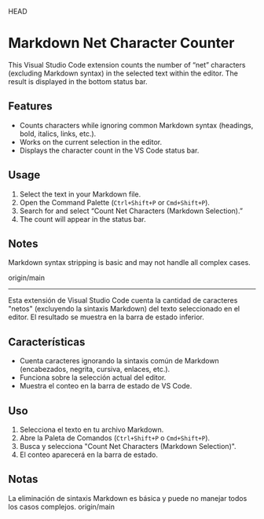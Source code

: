 HEAD
# Markdown Net Character Counter

This Visual Studio Code extension counts the number of “net” characters (excluding Markdown syntax) in the selected text within the editor. The result is displayed in the bottom status bar.

## Features

- Counts characters while ignoring common Markdown syntax (headings, bold, italics, links, etc.).
- Works on the current selection in the editor.
- Displays the character count in the VS Code status bar.

## Usage

1. Select the text in your Markdown file.
2. Open the Command Palette (`Ctrl+Shift+P` or `Cmd+Shift+P`).
3. Search for and select “Count Net Characters (Markdown Selection).”
4. The count will appear in the status bar.

## Notes

Markdown syntax stripping is basic and may not handle all complex cases.

origin/main

---

Esta extensión de Visual Studio Code cuenta la cantidad de caracteres "netos" (excluyendo la sintaxis Markdown) del texto seleccionado en el editor. El resultado se muestra en la barra de estado inferior.

## Características

- Cuenta caracteres ignorando la sintaxis común de Markdown (encabezados, negrita, cursiva, enlaces, etc.).
- Funciona sobre la selección actual del editor.
- Muestra el conteo en la barra de estado de VS Code.

## Uso

1. Selecciona el texto en tu archivo Markdown.
2. Abre la Paleta de Comandos (`Ctrl+Shift+P` o `Cmd+Shift+P`).
3. Busca y selecciona "Count Net Characters (Markdown Selection)".
4. El conteo aparecerá en la barra de estado.

## Notas

La eliminación de sintaxis Markdown es básica y puede no manejar todos los casos complejos.
origin/main
